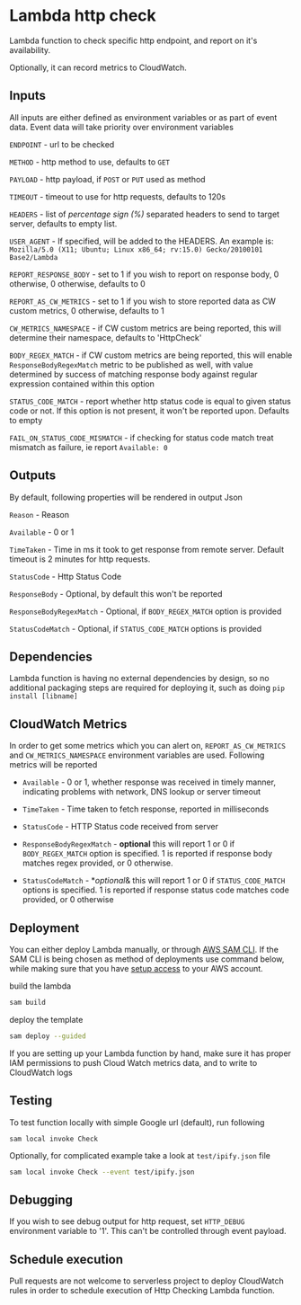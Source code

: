 # Lambda http check

Lambda function to check specific http endpoint, and report on it's availability.


Optionally, it can record metrics to CloudWatch.

## Inputs

All inputs are either defined as environment variables or as part of event data. Event data
will take priority over environment variables

`ENDPOINT` - url to be checked

`METHOD` - http method to use, defaults to `GET`

`PAYLOAD` - http payload, if `POST` or `PUT` used as method

`TIMEOUT` - timeout to use for http requests, defaults to 120s

`HEADERS` - list of _percentage sign (%)_ separated headers to send to target server, defaults to empty list.

`USER_AGENT` - If specified, will be added to the HEADERS. An example is: `Mozilla/5.0 (X11; Ubuntu; Linux x86_64; rv:15.0) Gecko/20100101 Base2/Lambda`

`REPORT_RESPONSE_BODY` - set to 1 if you wish to report on response body, 0
otherwise, 0 otherwise, defaults to 0

`REPORT_AS_CW_METRICS` - set to 1 if you wish to store reported data as CW
custom metrics, 0 otherwise, defaults to 1

`CW_METRICS_NAMESPACE` - if CW custom metrics are being reported, this will determine
their namespace, defaults to 'HttpCheck'

`BODY_REGEX_MATCH` - if CW custom metrics are being reported, this will enable `ResponseBodyRegexMatch`
metric to be published as well, with value determined by success of matching response body against
regular expression contained within this option

`STATUS_CODE_MATCH` - report whether http status code is equal to given status code or not. If this option
is not present, it won't be reported upon. Defaults to empty

`FAIL_ON_STATUS_CODE_MISMATCH` - if checking for status code match treat mismatch as failure, ie report `Available: 0`

## Outputs

By default, following properties will be rendered in output Json

`Reason` - Reason

`Available` - 0 or 1

`TimeTaken` - Time in ms it took to get response from remote server. Default timeout
is 2 minutes for http requests.

`StatusCode` - Http Status Code

`ResponseBody` - Optional, by default this won't be reported

`ResponseBodyRegexMatch` - Optional, if `BODY_REGEX_MATCH` option is provided

`StatusCodeMatch` - Optional, if `STATUS_CODE_MATCH` options is provided

## Dependencies

Lambda function is having no external dependencies by design, so no additional packaging steps are required
for deploying it, such as doing `pip install [libname]`

## CloudWatch Metrics

In order to get some metrics which you can alert on, `REPORT_AS_CW_METRICS` and `CW_METRICS_NAMESPACE` environment
variables are used. Following metrics will be reported

- `Available` - 0 or 1, whether response was received in timely manner, indicating problems with network, DNS lookup or
server timeout

- `TimeTaken` - Time taken to fetch response, reported in milliseconds

- `StatusCode` - HTTP Status code received from server

- `ResponseBodyRegexMatch` - **optional** this will report 1 or 0 if `BODY_REGEX_MATCH` option is specified. 1 is reported
 if response body matches regex provided, or 0 otherwise. 

- `StatusCodeMatch` - **optional*& this will report 1 or 0 if `STATUS_CODE_MATCH` options is specified. 1 is reported
 if response status code matches code provided, or 0 otherwise

## Deployment

You can either deploy Lambda manually, or through [AWS SAM CLI](https://docs.aws.amazon.com/serverless-application-model/latest/developerguide/what-is-sam.html).
If the SAM CLI is being chosen as method of deployments use command below, while
making sure that you have [setup access](https://docs.aws.amazon.com/serverless-application-model/latest/developerguide/serverless-getting-started-set-up-credentials.html) to your AWS account.

build the lambda

```sh
sam build
```

deploy the template

```sh
sam deploy --guided
```

If you are setting up your Lambda function by hand, make sure it has proper IAM
permissions to push Cloud Watch metrics data, and to write to CloudWatch logs

## Testing

To test function locally with simple Google url (default), run following

```
sam local invoke Check
```

Optionally, for complicated example take a look at `test/ipify.json` file

```sh
sam local invoke Check --event test/ipify.json 
```

## Debugging

If you wish to see debug output for http request, set `HTTP_DEBUG` environment
variable to '1'. This can't be controlled through event payload. 

## Schedule execution 

Pull requests are not welcome to serverless project to deploy CloudWatch rules in order
to schedule execution of Http Checking Lambda function.
